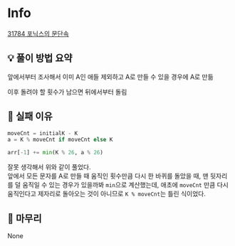 # Info
[31784 포닉스의 문단속](https://www.acmicpc.net/problem/31784)

## 💡 풀이 방법 요약
앞에서부터 조사해서 이미 A인 애들 제외하고
A로 만들 수 있을 경우에 A로 만듦

이후 돌려야 할 횟수가 남으면 뒤에서부터 돌림

## 👀 실패 이유
```python
moveCnt = initialK - K
a = K % moveCnt if moveCnt else K

arr[-1] += min(K % 26, a % 26)
```
잘못 생각해서 위와 같이 풀었다.  
앞에서 모든 문자를 A로 만들 때 움직인 횟수만큼 다시 한 바퀴를 돌았을 때, 맨 뒷자리를 덜 움직일 수 있는 경우가 있을까봐 `min`으로 계산했는데, 애초에 `moveCnt` 만큼 다시 움직인다고 제자리로 돌아오는 것이 아니므로 `K % moveCnt`는 틀린 식이었다.

## 🙂 마무리
None

